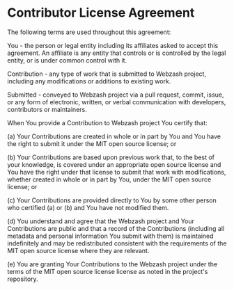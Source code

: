 Contributor License Agreement
=============================

The following terms are used throughout this agreement:

You - the person or legal entity including its affiliates asked to accept this agreement. An affiliate is any entity that controls or is controlled by the legal entity, or is under common control with it.

Contribution - any type of work that is submitted to Webzash project, including any modifications or additions to existing work.

Submitted - conveyed to Webzash project via a pull request, commit, issue, or any form of electronic, written, or verbal communication with developers, contributors or maintainers.

When You provide a Contribution to Webzash project You certify that:

(a) Your Contributions are created in whole or in part by You and You have the right to submit it under the MIT open source license; or

(b) Your Contributions are based upon previous work that, to the best of your knowledge, is covered under an appropriate open source license and You have the right under that license to submit that work with modifications, whether created in whole or in part by You, under the MIT open source license; or

(c) Your Contributions are provided directly to You by some other person who certified (a) or (b) and You have not modified them.

(d) You understand and agree that the Webzash project and Your Contributions are public and that a record of the Contributions (including all metadata and personal information You submit with them) is maintained indefinitely and may be redistributed consistent with the requirements of the MIT open source license where they are relevant.

(e) You are granting Your Contributions to the Webzash project under the terms of the MIT open source license license as noted in the project's repository.
